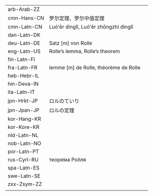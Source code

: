 | | | |
|-|-|-|
| arb-Arab-ZZ |  |  |
| cmn-Hans-CN | 罗尔定理、罗尔中值定理 |  |
| cmn-Latn-CN | Luó'ěr dìnglǐ, Luó'ěr zhōngzhí dìnglǐ |  |
| dan-Latn-DK |  |  |
| deu-Latn-DE | Satz [m] von Rolle |  |
| eng-Latn-US | Rolle’s lemma, Rolle’s theorem |  |
| fin-Latn-FI |  |  |
| fra-Latn-FR | lemme [m] de Rolle, théorème de Rolle |  |
| heb-Hebr-IL |  |  |
| hin-Deva-IN |  |  |
| ita-Latn-IT |  |  |
| jpn-Hrkt-JP | ロルのていり |  |
| jpn-Jpan-JP | ロルの定理 |  |
| kor-Hang-KR |  |  |
| kor-Kore-KR |  |  |
| nld-Latn-NL |  |  |
| nob-Latn-NO |  |  |
| por-Latn-PT |  |  |
| rus-Cyrl-RU | теоре́ма Ро́лля |  |
| spa-Latn-ES |  |  |
| swe-Latn-SE |  |  |
| zxx-Zsym-ZZ |  |  |
|  |  |  |
